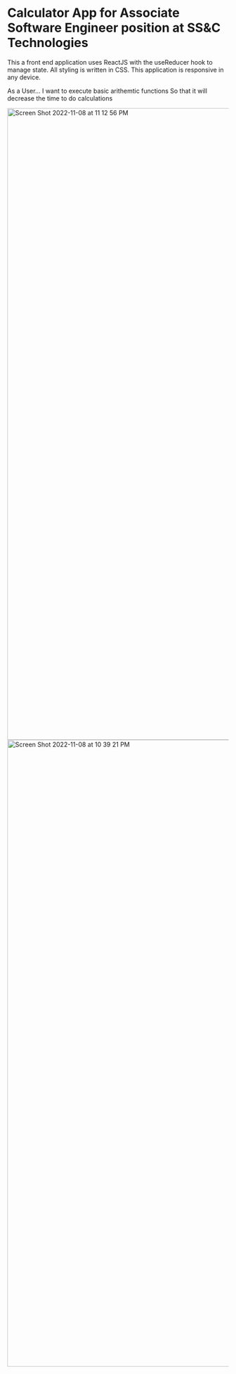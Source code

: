 # Calculator App for Associate Software Engineer position at SS&C Technologies

This a front end application uses ReactJS with the useReducer hook to manage state. All styling is written in CSS. This application is responsive in any device. 


As a User...
I want to execute basic arithemtic functions 
So that it will decrease the time to do calculations



<img width="1438" alt="Screen Shot 2022-11-08 at 11 12 56 PM" src="https://user-images.githubusercontent.com/64618285/200876116-ef3a5c91-e3f9-435c-be45-e91e5ef028c4.png">

<img width="1427" alt="Screen Shot 2022-11-08 at 10 39 21 PM" src="https://user-images.githubusercontent.com/64618285/200876550-207b4dfa-790c-4fc7-8687-b795898fa49c.png">



